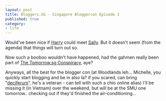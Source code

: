 ```yaml
---
layout: post
title: Bloggers.SG - Singapore Bloggercon Episode I
published: true
category:
- life
---
```

Would've been nice if [Harry](http://www.sis.smu.edu.sg/Seminar/web2seminar.htm) could meet [Sally](http://tomorrow.sg/archives/2005/06/14/bloggerssg_2005_-_the_agenda.html). But it doesn't seem (from the agenda) that things will turn out so.  
  
Now such a booboo wouldn't have happened, had the gahmen really been part of [The Tomorrow.sg Conspiracy](http://www.mrbrown.com/blog/2005/06/sgblogconspirac.html), aye?  
  
Anyways, all the best for the blogger con (at Woodlands leh... Michelle, you quickly start blogging and be in also la? if you scared, can bring "[deciferurs](http://deciferurs.blogspot.com/)", he's a veteran - can tell with such a chio online alias) I'll be missing it (in Vietnam) over the weekend, but will be at the SMU one tomorrow.. checking out if they'd finished the air-conditioning...

